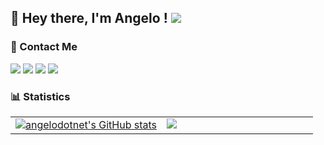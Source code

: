 ## :wave: Hey there, I'm Angelo ! ![](https://img.shields.io/badge/Intel-Core_i5_12th-0071C5?style=for-the-badge&logo=intel&logoColor=white)

### :email: Contact Me
[![](https://img.shields.io/badge/LinkedIn-0077B5?style=for-the-badge&logo=linkedin&logoColor=white)](https://linkedin.com/in/pirolaangelo)
[![](https://img.shields.io/badge/GitHub-100000?style=for-the-badge&logo=github&logoColor=white)](https://github.com/AngeloDotNet)
[![](https://img.shields.io/badge/Ask%20me-anything-1abc9c.svg?style=for-the-badge)](https://github.com/AngeloDotNet/ama)
[![](https://img.shields.io/badge/Telegram-2CA5E0?style=for-the-badge&logo=telegram&logoColor=white)](https://t.me/angeloit87)

### :bar_chart: Statistics
<table>
  <tr>
    <td valign="top" width="50%">
      <a href="http://www.github.com/angelodotnet"><img src="https://github-readme-stats.vercel.app/api?username=angelodotnet&show_icons=true&hide=&count_private=true&title_color=0891b2&text_color=64748b&icon_color=0891b2&bg_color=ffffff&hide_border=true&show_icons=true" alt="angelodotnet's GitHub stats" /></a></td>
    <td valign="top" width="50%"><a href="http://www.github.com/angelodotnet"><img src="https://github-readme-streak-stats.herokuapp.com/?user=angelodotnet&stroke=64748b&background=ffffff&ring=0891b2&fire=0891b2&currStreakNum=64748b&currStreakLabel=0891b2&sideNums=64748b&sideLabels=64748b&dates=64748b&hide_border=true" /></a></td>
  </tr>
  <!--<tr>
    <td colspan="2"><img src="https://github-profile-trophy.vercel.app/?username=angelodotnet&theme=dracula&no-frame=false&no-bg=false&margin-w=4&row=1" /></td>
  </tr>-->
</table>

<!--
<p><img align="left" src="https://github-readme-stats.vercel.app/api/top-langs?username=angelodotnet&show_icons=true&locale=en&layout=compact" alt="angelodotnet" /></p>
<p>&nbsp;<img align="center" src="https://github-readme-stats.vercel.app/api?username=angelodotnet&show_icons=true&locale=en" alt="angelodotnet" /></p>


### :trophy: Trophies
![](https://github-profile-trophy.vercel.app/?username=angelodotnet&theme=default)

### :chart_with_upwards_trend: Activity Graph
![](https://github-readme-activity-graph.vercel.app/graph?username=angelodotnet&theme=github)

-->
